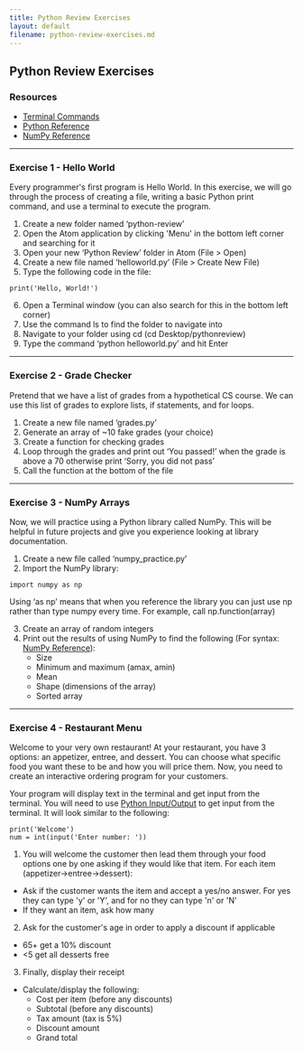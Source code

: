 ```yaml
---
title: Python Review Exercises
layout: default
filename: python-review-exercises.md
--- 
```


## Python Review Exercises

### Resources
- [Terminal Commands](https://www.guru99.com/linux-commands-cheat-sheet.html)
- [Python Reference](https://www.w3schools.com/python/)
- [NumPy Reference](https://www.w3schools.com/python/numpy/numpy_intro.asp)


***
### Exercise 1 - Hello World

Every programmer's first program is Hello World. In this exercise, we will go through the process of creating a file, writing a basic Python print command, and use a terminal to execute the program.

1. Create a new folder named ‘python-review’
2. Open the Atom application by clicking 'Menu' in the bottom left corner and searching for it
3. Open your new ‘Python Review’ folder in Atom (File > Open)
4. Create a new file named ‘helloworld.py’ (File > Create New File)
5. Type the following code in the file:
```
print('Hello, World!')
```
6. Open a Terminal window (you can also search for this in the bottom left corner)
7. Use the command ls to find the folder to navigate into
8. Navigate to your folder using cd (cd Desktop/pythonreview)
9. Type the command ‘python helloworld.py’ and hit Enter

***
### Exercise 2 - Grade Checker

Pretend that we have a list of grades from a hypothetical CS course. We can use this list of grades to explore lists, if statements, and for loops.

1. Create a new file named ‘grades.py’
2. Generate an array of ~10 fake grades (your choice)
3. Create a function for checking grades
4. Loop through the grades and print out ‘You passed!’ when the grade is above a 70 otherwise print ‘Sorry, you did not pass’
5. Call the function at the bottom of the file

***
### Exercise 3 - NumPy Arrays

Now, we will practice using a Python library called NumPy. This will be helpful in future projects and give you experience looking at library documentation.

1. Create a new file called ‘numpy_practice.py’
2. Import the NumPy library:
```
import numpy as np
```
Using ‘as np’ means that when you reference the library you can just use np rather than type numpy every time. For example, call np.function(array)

3. Create an array of random integers
4. Print out the results of using NumPy to find the following (For syntax: [NumPy Reference](https://www.w3schools.com/python/numpy/numpy_intro.asp)):
    - Size
    - Minimum and maximum (amax, amin)
    - Mean
    - Shape (dimensions of the array)
    - Sorted array

***
### Exercise 4 - Restaurant Menu

Welcome to your very own restaurant! At your restaurant, you have 3 options: an appetizer, entree, and dessert.  You can choose what specific food you want these to be and how you will price them. Now, you need to create an interactive ordering program for your customers.

Your program will display text in the terminal and get input from the terminal. You will need to use [Python Input/Output](https://www.geeksforgeeks.org/taking-input-from-console-in-python/) to get input from the terminal. It will look similar to the following:
```
print('Welcome')
num = int(input('Enter number: '))
```

1. You will welcome the customer then lead them through your food options one by one asking if they would like that item. For each item (appetizer->entree->dessert):
- Ask if the customer wants the item and accept a yes/no answer. For yes they can type 'y' or 'Y', and for no they can type 'n' or 'N' 
- If they want an item, ask how many
2. Ask for the customer's age in order to apply a discount if applicable
- 65+ get a 10% discount
- <5 get all desserts free
3. Finally, display their receipt
- Calculate/display the following:
    - Cost per item (before any discounts)
    - Subtotal (before any discounts)
    - Tax amount (tax is 5%)
    - Discount amount
    - Grand total



